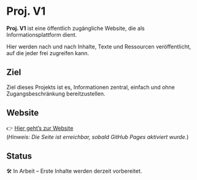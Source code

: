 # Proj. V1

**Proj. V1** ist eine öffentlich zugängliche Website, die als Informationsplattform dient.

Hier werden nach und nach Inhalte, Texte und Ressourcen veröffentlicht, auf die jeder frei zugreifen kann.

## Ziel

Ziel dieses Projekts ist es, Informationen zentral, einfach und ohne Zugangsbeschränkung bereitzustellen.

## Website

👉 [Hier geht’s zur Website](https://dein-benutzername.github.io/proj-v1/)  
(*Hinweis: Die Seite ist erreichbar, sobald GitHub Pages aktiviert wurde.*)

## Status

🛠️ In Arbeit – Erste Inhalte werden derzeit vorbereitet.

